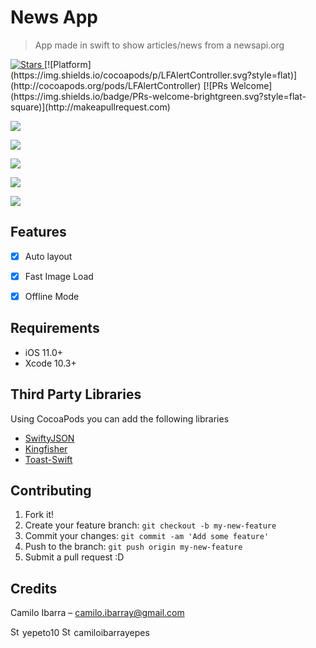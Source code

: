 # News App
> App made in swift to show articles/news from a newsapi.org


<a href="https://github.com/KiranJasvanee/OnlyPictures">
        <img src="https://img.shields.io/badge/Language-Swift-yellow.svg"
             alt="Stars">
    </a>
[![Platform](https://img.shields.io/cocoapods/p/LFAlertController.svg?style=flat)](http://cocoapods.org/pods/LFAlertController)
[![PRs Welcome](https://img.shields.io/badge/PRs-welcome-brightgreen.svg?style=flat-square)](http://makeapullrequest.com)


![](https://i.ibb.co/J7JwbDQ/Captura-de-Pantalla-2019-11-25-a-la-s-1-30-19-a-m.png)

![](https://i.ibb.co/55KGsbQ/Captura-de-Pantalla-2019-11-25-a-la-s-1-30-41-a-m.png) 


![](https://i.ibb.co/m9gqD1J/Captura-de-Pantalla-2019-11-25-a-la-s-1-31-10-a-m.png)

![](https://i.ibb.co/JFrLv4k/Captura-de-Pantalla-2019-11-25-a-la-s-1-30-53-a-m.png)





![](header.png)

## Features

- [x] Auto layout
- [x] Fast Image Load
- [x] Offline Mode


## Requirements

- iOS 11.0+
- Xcode 10.3+

## Third Party Libraries 

Using CocoaPods you can add the following libraries

- [SwiftyJSON](https://github.com/SwiftyJSON/SwiftyJSON)
- [Kingfisher](https://github.com/onevcat/Kingfisher)
- [Toast-Swift](https://github.com/scalessec/Toast-Swift)


## Contributing
 
1. Fork it!
2. Create your feature branch: `git checkout -b my-new-feature`
3. Commit your changes: `git commit -am 'Add some feature'`
4. Push to the branch: `git push origin my-new-feature`
5. Submit a pull request :D

## Credits

Camilo Ibarra – camilo.ibarray@gmail.com

<a>
        <img src="https://image.flaticon.com/icons/png/128/174/174855.png"
            width="15" alt="Stars">
    </a> yepeto10

<a>
        <img src="https://cdn.iconscout.com/icon/free/png-256/github-153-675523.png"
            width="15" alt="Stars">
    </a> camiloibarrayepes
    

